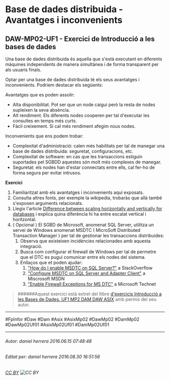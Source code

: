 # Base de dades distribuida - Avantatges i inconvenients
## DAW-MP02-UF1 - Exercici de Introducció a les bases de dades
Una base de dades distribuida és aquella que s'està executant en diferents màquines independents de manera simultànea i de forma transparent per als usuaris finals.

Optar per una base de dades distribuida té els seus avantatges i inconvenients. Podriem destacar els següents:

Avantatges que es poden assolir:

* Alta disponibilitat. Pot ser que un node caigui però la resta de nodes supleixen la seva absència.
* Alt rendiment. Els diferents nodes cooperen per tal d'executar les consultes en temps més curts.
* Fàcil creixement. Si cal més rendiment afegim nous nodes.

Inconvenients que ens podem trobar:

* Complexitat d'administració: calen més habilitats per tal de manegar una base de dades distribuida: seguretat, configuracions, etc.
* Complexitat de software: en cas que les transaccions estiguin suportades pel SGBDD aquestes són molt més complexes de manegar.
* Seguretat: els nodes han d'estar connectats entre ells, cal fer-ho de forma segura per evitar intrusos.

**Exercici**

1. Familiaritzat amb els avantatges i inconvenients aquí exposats.
2. Consulta altres fonts, per exemple la wikipedia, trobaràs que allà també s'exposen arguments relacionats.
2. Llegix l'article [Difference between scaling horizontally and vertically for databases](http://stackoverflow.com/questions/11707879/difference-between-scaling-horizontally-and-vertically-for-databases) i explica quina diferència hi ha entre escalat vertical i horitzontal.
3. ( Opcional ) El SGBD de Microsoft, anomenat SQL Server, utilitza un servei de Windows anomenat MSDTC ( MicroSoft Distributed Transaction Manager ) per tal de gestionar les transaccions distribuides:
    1. Observa que existeixen incidències relacionades amb aquesta integració.
    2. Busca com configurar el firewall de Windows per tal de permetre que el DTC es pugui comunicar entre els nodes del sistema.
    3. Enllaços que et poden ajudar:
        1. ["How do I enable MSDTC on SQL Server?"](http://stackoverflow.com/questions/7694/how-do-i-enable-msdtc-on-sql-server)  a StackOverflow
        3. ["Configure MSDTC on SQL Server and Adapter Client"](https://msdn.microsoft.com/en-us/library/dd787924.aspx)  a Miscrosoft MSDN
        3. ["Enable Firewall Exceptions for MS DTC"](https://technet.microsoft.com/en-us/library/cc725913.aspx) a Microsoft Technet


>
>######Aquest exercici està extret del llibre [d'exercicis Introducció a les Bases de Dades. UF1 MP2 DAM DAW ASIX](https://www.amazon.es/Introducci%C3%B3-Bases-Dades-asix-MP02-UF1/dp/153735096X) amb permís del seu autor.
>



---

#FpInfor #Daw #Dam #Asix #AsixMp02 #DawMp02 #DamMp02 #DawMp02Uf01 #AsixMp02Uf01 #DamMp02Uf01

---

###### Autor: daniel herrera 2016.06.15 07:48:48
###### Editat per: daniel herrera 2016.08.30 16:51:56
###### [CC BY](https://creativecommons.org/licenses/by/4.0/) ![CC BY](https://licensebuttons.net/l/by/3.0/80x15.png)

